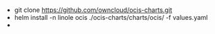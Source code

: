 # 
* git clone https://github.com/owncloud/ocis-charts.git
* helm install -n linole ocis ./ocis-charts/charts/ocis/ -f values.yaml
* 